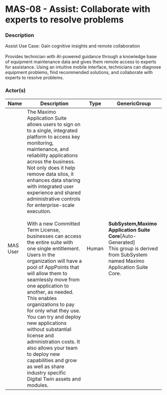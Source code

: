 
#  MAS-08 - Assist: Collaborate with experts to resolve problems





### Description

Assist Use Case:  Gain cognitive insights and remote collaboration<br><br>Provides technician with AI-powered guidance through a knowledge base of equipment maintenance data and gives them remote access to experts for assistance. Using an intuitive mobile interface, technicians can diagnose equipment problems, find recommended solutions, and collaborate with experts to resolve problems.




### Actor(s)

| Name | Description | Type | GenericGroup |
| --- | --- | --- | --- |
| MAS User | The Maximo Application Suite allows users to sign on to a single, integrated platform to access key monitoring, maintenance, and reliability applications across the business. Not only does it help remove data silos, it enhances data sharing with integrated user experience and shared administrative controls for enterprise-scale execution.<br><br>With a new Committed Term License, businesses can access the entire suite with one single entitlement. Users in the organization will have a pool of AppPoints that will allow them to seamlessly move from one application to another, as needed. This enables organizations to pay for only what they use. You can try and deploy new applications without substantial license and administration costs. It also allows your team to deploy new capabilities and grow as well as share industry specific Digital Twin assets and modules. | Human | <div><strong>SubSystem,Maximo Application Suite Core</strong>[Auto-Generated]</div><div>This group is derived from SubSystem named Maximo Application Suite Core.</div> |













